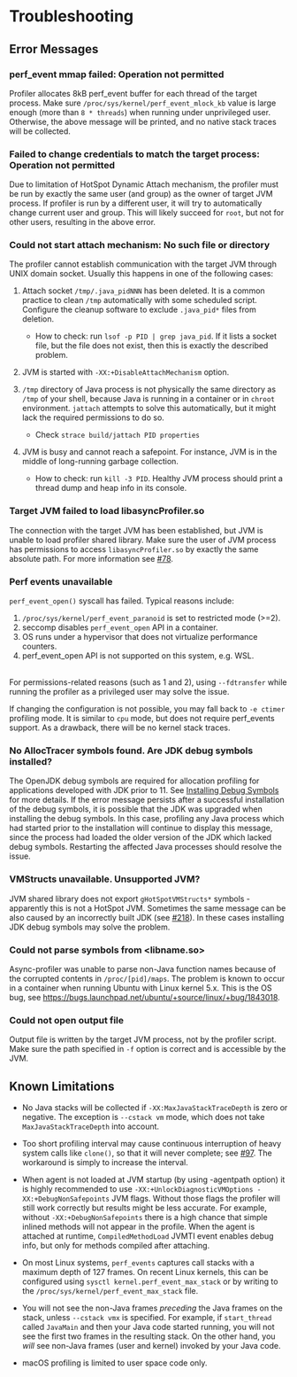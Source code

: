 # Troubleshooting

## Error Messages

### perf_event mmap failed: Operation not permitted

Profiler allocates 8kB perf_event buffer for each thread of the target process.
Make sure `/proc/sys/kernel/perf_event_mlock_kb` value is large enough
(more than `8 * threads`) when running under unprivileged user. Otherwise, the above message
will be printed, and no native stack traces will be collected.

### Failed to change credentials to match the target process: Operation not permitted

Due to limitation of HotSpot Dynamic Attach mechanism, the profiler must be run
by exactly the same user (and group) as the owner of target JVM process.
If profiler is run by a different user, it will try to automatically change
current user and group. This will likely succeed for `root`, but not for
other users, resulting in the above error.

### Could not start attach mechanism: No such file or directory

The profiler cannot establish communication with the target JVM through UNIX domain socket.
Usually this happens in one of the following cases:

1. Attach socket `/tmp/.java_pidNNN` has been deleted. It is a common
   practice to clean `/tmp` automatically with some scheduled script.
   Configure the cleanup software to exclude `.java_pid*` files from deletion.

   - How to check: run `lsof -p PID | grep java_pid`. If it lists a socket file, but the file does not exist, then this is exactly
     the described problem.

2. JVM is started with `-XX:+DisableAttachMechanism` option.
3. `/tmp` directory of Java process is not physically the same directory
   as `/tmp` of your shell, because Java is running in a container or in
   `chroot` environment. `jattach` attempts to solve this automatically,
   but it might lack the required permissions to do so.
   - Check `strace build/jattach PID properties`
4. JVM is busy and cannot reach a safepoint. For instance,
   JVM is in the middle of long-running garbage collection.
   - How to check: run `kill -3 PID`. Healthy JVM process should print
     a thread dump and heap info in its console.

### Target JVM failed to load libasyncProfiler.so

The connection with the target JVM has been established, but JVM is unable to load profiler shared library.
Make sure the user of JVM process has permissions to access `libasyncProfiler.so` by exactly the same absolute path.
For more information see [#78](https://github.com/async-profiler/async-profiler/issues/78).

### Perf events unavailable

`perf_event_open()` syscall has failed. Typical reasons include:

1. `/proc/sys/kernel/perf_event_paranoid` is set to restricted mode (>=2).
2. seccomp disables `perf_event_open` API in a container.
3. OS runs under a hypervisor that does not virtualize performance counters.
4. perf_event_open API is not supported on this system, e.g. WSL.</br>

</br>For permissions-related reasons (such as 1 and 2), using `--fdtransfer` while running the profiler
as a privileged user may solve the issue.

If changing the configuration is not possible, you may fall back to
`-e ctimer` profiling mode. It is similar to `cpu` mode, but does not
require perf_events support. As a drawback, there will be no kernel
stack traces.

### No AllocTracer symbols found. Are JDK debug symbols installed?

The OpenJDK debug symbols are required for allocation profiling for applications developed
with JDK prior to 11. See [Installing Debug Symbols](ProfilingModes.md#installing-debug-symbols) for more
details. If the error message persists after a successful installation of the debug symbols,
it is possible that the JDK was upgraded when installing the debug symbols.
In this case, profiling any Java process which had started prior to the installation
will continue to display this message, since the process had loaded
the older version of the JDK which lacked debug symbols.
Restarting the affected Java processes should resolve the issue.

### VMStructs unavailable. Unsupported JVM?

JVM shared library does not export `gHotSpotVMStructs*` symbols -
apparently this is not a HotSpot JVM. Sometimes the same message
can be also caused by an incorrectly built JDK
(see [#218](https://github.com/async-profiler/async-profiler/issues/218)).
In these cases installing JDK debug symbols may solve the problem.

### Could not parse symbols from <libname.so>

Async-profiler was unable to parse non-Java function names because of
the corrupted contents in `/proc/[pid]/maps`. The problem is known to
occur in a container when running Ubuntu with Linux kernel 5.x.
This is the OS bug, see <https://bugs.launchpad.net/ubuntu/+source/linux/+bug/1843018>.

### Could not open output file

Output file is written by the target JVM process, not by the profiler script.
Make sure the path specified in `-f` option is correct and is accessible by the JVM.

## Known Limitations

- No Java stacks will be collected if `-XX:MaxJavaStackTraceDepth` is zero
  or negative. The exception is `--cstack vm` mode, which does not take
  `MaxJavaStackTraceDepth` into account.

- Too short profiling interval may cause continuous interruption of heavy
  system calls like `clone()`, so that it will never complete;
  see [#97](https://github.com/async-profiler/async-profiler/issues/97).
  The workaround is simply to increase the interval.

- When agent is not loaded at JVM startup (by using -agentpath option) it is
  highly recommended to use `-XX:+UnlockDiagnosticVMOptions -XX:+DebugNonSafepoints` JVM flags.
  Without those flags the profiler will still work correctly but results might be
  less accurate. For example, without `-XX:+DebugNonSafepoints` there is a high chance
  that simple inlined methods will not appear in the profile. When the agent is attached at runtime,
  `CompiledMethodLoad` JVMTI event enables debug info, but only for methods compiled after attaching.

- On most Linux systems, `perf_events` captures call stacks with a maximum depth
  of 127 frames. On recent Linux kernels, this can be configured using
  `sysctl kernel.perf_event_max_stack` or by writing to the
  `/proc/sys/kernel/perf_event_max_stack` file.

- You will not see the non-Java frames _preceding_ the Java frames on the
  stack, unless `--cstack vmx` is specified.
  For example, if `start_thread` called `JavaMain` and then your Java
  code started running, you will not see the first two frames in the resulting
  stack. On the other hand, you _will_ see non-Java frames (user and kernel)
  invoked by your Java code.

- macOS profiling is limited to user space code only.
